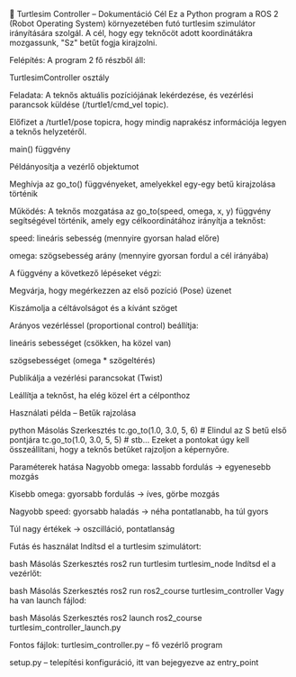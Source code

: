 🐢 Turtlesim Controller – Dokumentáció
Cél
Ez a Python program a ROS 2 (Robot Operating System) környezetében futó turtlesim szimulátor irányítására szolgál. A cél, hogy egy teknőcöt adott koordinátákra mozgassunk, "Sz" betűt fogja kirajzolni.

Felépítés:
A program 2 fő részből áll:

TurtlesimController osztály

Feladata: A teknős aktuális pozíciójának lekérdezése, és vezérlési parancsok küldése (/turtle1/cmd_vel topic).

Előfizet a /turtle1/pose topicra, hogy mindig naprakész információja legyen a teknős helyzetéről.

main() függvény

Példányosítja a vezérlő objektumot

Meghívja az go_to() függvényeket, amelyekkel egy-egy betű kirajzolása történik

Működés:
A teknős mozgatása az go_to(speed, omega, x, y) függvény segítségével történik, amely egy célkoordinátához irányítja a teknőst:

speed: lineáris sebesség (mennyire gyorsan halad előre)

omega: szögsebesség arány (mennyire gyorsan fordul a cél irányába)

A függvény a következő lépéseket végzi:

Megvárja, hogy megérkezzen az első pozíció (Pose) üzenet

Kiszámolja a céltávolságot és a kívánt szöget

Arányos vezérléssel (proportional control) beállítja:

lineáris sebességet (csökken, ha közel van)

szögsebességet (omega * szögeltérés)

Publikálja a vezérlési parancsokat (Twist)

Leállítja a teknőst, ha elég közel ért a célponthoz

Használati példa – Betűk rajzolása

python
Másolás
Szerkesztés
tc.go_to(1.0, 3.0, 5, 6)  # Elindul az S betű első pontjára
tc.go_to(1.0, 3.0, 5, 5)  # stb...
Ezeket a pontokat úgy kell összeállítani, hogy a teknős betűket rajzoljon a képernyőre.

Paraméterek hatása
Nagyobb omega: lassabb fordulás → egyenesebb mozgás

Kisebb omega: gyorsabb fordulás → íves, görbe mozgás

Nagyobb speed: gyorsabb haladás → néha pontatlanabb, ha túl gyors

Túl nagy értékek → oszcilláció, pontatlanság

Futás és használat
Indítsd el a turtlesim szimulátort:

bash
Másolás
Szerkesztés
ros2 run turtlesim turtlesim_node
Indítsd el a vezérlőt:

bash
Másolás
Szerkesztés
ros2 run ros2_course turtlesim_controller
Vagy ha van launch fájlod:

bash
Másolás
Szerkesztés
ros2 launch ros2_course turtlesim_controller_launch.py

Fontos fájlok:
turtlesim_controller.py – fő vezérlő program

setup.py – telepítési konfiguráció, itt van bejegyezve az entry_point
